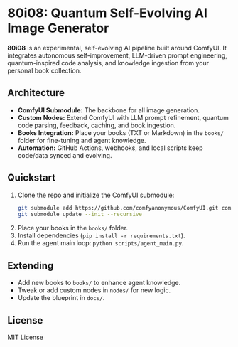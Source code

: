 # 80i08: Quantum Self-Evolving AI Image Generator

**80i08** is an experimental, self-evolving AI pipeline built around ComfyUI. It integrates autonomous self-improvement, LLM-driven prompt engineering, quantum-inspired code analysis, and knowledge ingestion from your personal book collection.

## Architecture

- **ComfyUI Submodule:** The backbone for all image generation.
- **Custom Nodes:** Extend ComfyUI with LLM prompt refinement, quantum code parsing, feedback, caching, and book ingestion.
- **Books Integration:** Place your books (TXT or Markdown) in the `books/` folder for fine-tuning and agent knowledge.
- **Automation:** GitHub Actions, webhooks, and local scripts keep code/data synced and evolving.

## Quickstart

1. Clone the repo and initialize the ComfyUI submodule:
   ```bash
   git submodule add https://github.com/comfyanonymous/ComfyUI.git comfyui
   git submodule update --init --recursive
   ```
2. Place your books in the `books/` folder.
3. Install dependencies (`pip install -r requirements.txt`).
4. Run the agent main loop: `python scripts/agent_main.py`.

## Extending

- Add new books to `books/` to enhance agent knowledge.
- Tweak or add custom nodes in `nodes/` for new logic.
- Update the blueprint in `docs/`.

## License

MIT License